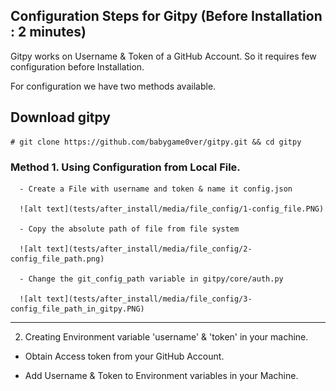 ## Configuration Steps for Gitpy (Before Installation : 2 minutes)

Gitpy works on Username & Token of a GitHub Account. So it requires few configuration before Installation.

For configuration we have two methods available.

## Download gitpy

```
# git clone https://github.com/babygame0ver/gitpy.git && cd gitpy

```

### Method 1. Using Configuration from Local File.

      - Create a File with username and token & name it config.json

      ![alt text](tests/after_install/media/file_config/1-config_file.PNG)

      - Copy the absolute path of file from file system

      ![alt text](tests/after_install/media/file_config/2-config_file_path.png)

      - Change the git_config_path variable in gitpy/core/auth.py

      ![alt text](tests/after_install/media/file_config/3-config_file_path_in_gitpy.PNG)

---

2. Creating Environment variable 'username' & 'token' in your machine.

- Obtain Access token from your GitHub Account.

- Add Username & Token to Environment variables in your Machine.
